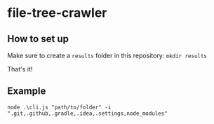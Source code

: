 # file-tree-crawler
## How to set up
Make sure to create a `results` folder in this repository:
`mkdir results`

That's it!
## Example
`node .\cli.js "path/to/folder" -i ".git,.github,.gradle,.idea,.settings,node_modules"`